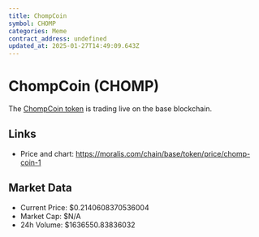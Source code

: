 ```yaml
---
title: ChompCoin
symbol: CHOMP
categories: Meme
contract_address: undefined
updated_at: 2025-01-27T14:49:09.643Z
---
```


# ChompCoin (CHOMP)
The [ChompCoin token](https://moralis.com/chain/base/token/price/chomp-coin-1) is trading live on the base blockchain.

## Links
- Price and chart: https://moralis.com/chain/base/token/price/chomp-coin-1

## Market Data
- Current Price: $0.2140608370536004
- Market Cap: $N/A
- 24h Volume: $1636550.83836032
